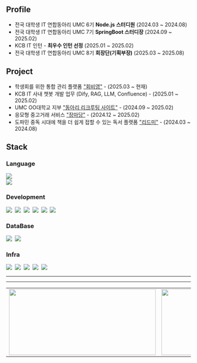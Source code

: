 ## Profile
- 전국 대학생 IT 연합동아리 UMC 6기 **Node.js 스터디원** (2024.03 ~ 2024.08)
- 전국 대학생 IT 연합동아리 UMC 7기 **SpringBoot 스터디장** (2024.09 ~ 2025.02)
- KCB IT 인턴 - **최우수 인턴 선정** (2025.01 ~ 2025.02)
- 전국 대학생 IT 연합동아리 UMC 8기 **회장단(기획부장)** (2025.03 ~ 2025.08)

## Project
- 학생회를 위한 통합 관리 플랫폼 ["회비영"](https://github.com/heavyYoung2/BE) - (2025.03 ~ 현재)
- KCB IT 사내 챗봇 개발 업무 (Dify, RAG, LLM, Confluence) - (2025.01 ~ 2025.02)
- UMC OO대학교 지부 ["동아리 리크루팅 사이트"](https://github.com/HUR-Hongik-UMC-Recruit/Backend) - (2024.09 ~ 2025.02)
- 응모형 중고거래 서비스 ["장마당"](https://github.com/JMarketYard/Back-end) - (2024.12 ~ 2025.02)
- 도파민 중독 시대에 책을 더 쉽게 접할 수 있는 독서 플랫폼 ["리드미"](https://github.com/UMCreadme/Read_Me_Node.js) - (2024.03 ~ 2024.08)

## Stack
### Language
<div style="display:flex; flex-direction:column;">
    <img src="https://img.shields.io/badge/java-%23ED8B00.svg?style=for-the-badge&logo=openjdk&logoColor=white">
    <img src="https://img.shields.io/badge/python-3776AB.svg?style=for-the-badge&logo=python&logoColor=white">
</div>

### Development
<div>
    <img src="https://img.shields.io/badge/Spring-6DB33F?style=flat-square&logo=Spring&logoColor=white"/></a>&nbsp
    <img src="https://img.shields.io/badge/SpringBoot-6DB33F?style=flat-square&logo=SpringBoot&logoColor=white"/></a>&nbsp  
    <img src="https://img.shields.io/badge/JPA-6DB33F?style=flat-square&logo=Jpa&logoColor=white"/></a>&nbsp 
    <img src="https://img.shields.io/badge/QueryDsl-6DB33F?style=flat-square&logo=Jpa&logoColor=white"/></a>&nbsp 
    <img src="https://img.shields.io/badge/JUnit5-25A162?style=flat-square&logo=junit5&logoColor=white"/></a>&nbsp
    <img src="https://img.shields.io/badge/Mockito-000000?style=flat-square&logo=mockito&logoColor=white"/></a>&nbsp
</div>

### DataBase
<div>
    <img src="https://img.shields.io/badge/MySQL-4479A1?style=flat-square&logo=mysql&logoColor=white"/></a>&nbsp
    <img src="https://img.shields.io/badge/Redis-DC382D?style=flat-square&logo=redis&logoColor=white"/></a>&nbsp
</div>


### Infra
<div>
    <img src="https://img.shields.io/badge/AWS-232F3E?style=flat-square&logo=amazonaws&logoColor=white"/></a>&nbsp
    <img src="https://img.shields.io/badge/Docker-2496ED?style=flat-square&logo=docker&logoColor=white"/></a>&nbsp
    <img src="https://img.shields.io/badge/GitHub%20Actions-2088FF?style=flat-square&logo=githubactions&logoColor=white"/></a>&nbsp
    <img src="https://img.shields.io/badge/GitLab%20CI-FC6D26?style=flat-square&logo=gitlab&logoColor=white"/></a>&nbsp
    <img src="https://img.shields.io/badge/Nginx-009639?style=flat-square&logo=nginx&logoColor=white"/></a>&nbsp
</div>

---
---

<table align="center">
  <tr>
    <td>
      <a href="https://github.com/ajwoong">
        <img 
          src="https://github-readme-stats.vercel.app/api?username=ajwoong&show_icons=true&theme=transparent&rank_icon=percentile" 
          width="400" 
          height="180" />
      </a>
    </td>
    <td>
      <a href="https://solved.ac/ajwoong">
        <img 
          src="http://mazassumnida.wtf/api/v2/generate_badge?boj=ajwoong" 
          width="400" 
          height="180" />
      </a>
    </td>
  </tr>
</table>

